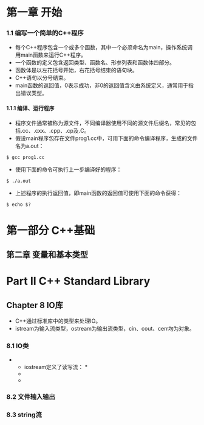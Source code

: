# 第一章 开始

### 1.1 编写一个简单的C++程序

* 每个C++程序包含一个或多个函数，其中一个必须命名为main，操作系统调用main函数来运行C++程序。
* 一个函数的定义包含返回类型、函数名、形参列表和函数体四部分。
* 函数体是以左花括号开始，右花括号结束的语句块。
* C++语句以分号结束。
* main函数的返回值，0表示成功，非0的返回值含义由系统定义，通常用于指出错误类型。



#### 1.1.1 编译、运行程序

* 程序文件通常被称为源文件，不同编译器使用不同的源文件后缀名，常见的包括.cc、.cxx、.cpp、.cp及.C。
* 假设main程序包存在文件prog1.cc中，可用下面的命令编译程序，生成的文件名为a.out：

```shell
$ gcc prog1.cc
```

* 使用下面的命令可执行上一步编译好的程序：

```shell
$ ./a.out
```

* 上述程序的执行返回值，即main函数的返回值可使用下面的命令获得：

```shell
$ echo $?
```











# 第一部分 C++基础

## 第二章 变量和基本类型



# Part II C++ Standard Library

## Chapter 8 IO库

* C++通过标准库中的类型来处理IO。
* istream为输入流类型，ostream为输出流类型，cin、cout、cerr均为对象。

### 8.1 IO类

* * iostream定义了读写流：
    * 
  * 
  * 



### 8.2 文件输入输出





### 8.3 string流

























